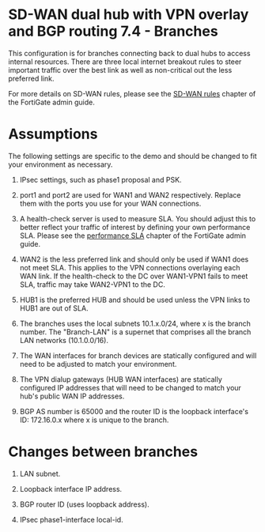 # SD-WAN dual hub with VPN overlay and BGP routing 7.4 - Branches

This configuration is for branches connecting back to dual hubs to access internal resources. There are three local internet breakout rules to steer important traffic over the best link as well as non-critical out the less preferred link.

For more details on SD-WAN rules, please see the [SD-WAN rules](https://docs.fortinet.com/document/fortigate/7.4.7/administration-guide/716691/sd-wan-rules) chapter of the FortiGate admin guide. 

# Assumptions

The following settings are specific to the demo and should be changed to fit your environment as necessary.

1) IPsec settings, such as phase1 proposal and PSK.

2) port1 and port2 are used for WAN1 and WAN2 respectively. Replace them with the ports you use for your WAN connections.

3) A health-check server is used to measure SLA. You should adjust this to better reflect your traffic of interest by defining your own performance SLA. Please see the [performance SLA](https://docs.fortinet.com/document/fortigate/7.0.5/administration-guide/584396/performance-sla) chapter of the FortiGate admin guide. 

4) WAN2 is the less preferred link and should only be used if WAN1 does not meet SLA.
This applies to the VPN connections overlaying each WAN link. If the health-check to the DC over WAN1-VPN1 fails to meet SLA, traffic may take WAN2-VPN1 to the DC.

5) HUB1 is the preferred HUB and should be used unless the VPN links to HUB1 are out of SLA.

6) The branches uses the local subnets 10.1.x.0/24, where x is the branch number. The "Branch-LAN" is a supernet that comprises all the branch LAN networks (10.1.0.0/16). 

7) The WAN interfaces for branch devices are statically configured and will need to be adjusted to match your environment.

8) The VPN dialup gateways (HUB WAN interfaces) are statically configured IP addresses that will need to be changed to match your hub's public WAN IP addresses.

9) BGP AS number is 65000 and the router ID is the loopback interface's ID: 172.16.0.x where x is unique to the branch.

# Changes between branches

1) LAN subnet.

2) Loopback interface IP address.

3) BGP router ID (uses loopback address).

4) IPsec phase1-interface local-id.